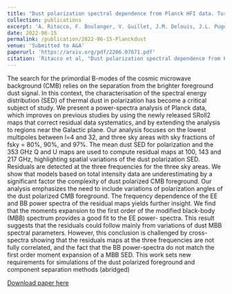 ```yaml
---
title: "Dust polarization spectral dependence from Planck HFI data. Turning point on CMB polarization foregrounds modelling"
collection: publications
excerpt: 'A. Ritacco, F. Boulanger, V. Guillet, J.M. Delouis, J.L. Puget, J. Aumont, **L. Vacher**.'
date: 2022-06-15
permalink: /publication/2022-06-15-Planckdust
venue: 'Submitted to A&A'
paperurl: 'https://arxiv.org/pdf/2206.07671.pdf'
citation: 'Ritacco et al, "Dust polarization spectral dependence from Planck HFI data. Turning point on CMB polarization foregrounds modelling." (2022)'
---
```

The search for the primordial B-modes of the cosmic microwave background (CMB) relies on the separation from the brighter foreground dust signal. In this context, the characterisation of the spectral energy distribution (SED) of thermal dust in polarization has become a critical subject of study. We present a power-spectra analysis of Planck data, which improves on previous studies by using the newly released SRoll2 maps that correct residual data systematics, and by extending the analysis to regions near the Galactic plane. Our analysis focuses on the lowest multipoles between l=4 and 32, and three sky areas with sky fractions of fsky = 80%, 90%, and 97%. The mean dust SED for polarization and the 353 GHz Q and U maps are used to compute residual maps at 100, 143 and 217 GHz, highlighting spatial variations of the dust polarization SED. Residuals are detected at the three frequencies for the three sky areas. We show that models based on total intensity data are underestimating by a significant factor the complexity of dust polarized CMB foreground. Our analysis emphasizes the need to include variations of polarization angles of the dust polarized CMB foreground. The frequency dependence of the EE and BB power spectra of the residual maps yields further insight. We find that the moments expansion to the first order of the modified black-body (MBB) spectrum provides a good fit to the EE power- spectra. This result suggests that the residuals could follow mainly from variations of dust MBB spectral parameters. However, this conclusion is challenged by cross-spectra showing that the residuals maps at the three frequencies are not fully correlated, and the fact that the BB power-spectra do not match the first order moment expansion of a MBB SED. This work sets new requirements for simulations of the dust polarized foreground and component separation methods (abridged)

[Download paper here](https://arxiv.org/pdf/2206.07671.pdf)

